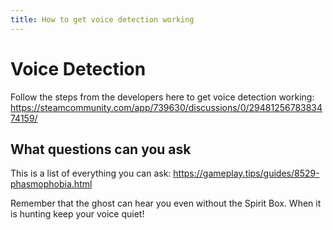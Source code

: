 ```yaml
---
title: How to get voice detection working
---
```


# Voice Detection

Follow the steps from the developers here to get voice detection working: https://steamcommunity.com/app/739630/discussions/0/2948125678383474159/

## What questions can you ask

This is a list of everything you can ask: https://gameplay.tips/guides/8529-phasmophobia.html

Remember that the ghost can hear you even without the Spirit Box. When it is hunting keep your voice quiet!

